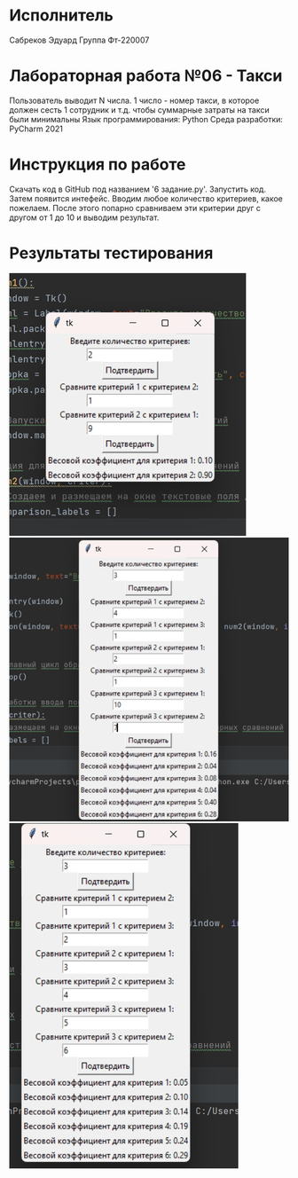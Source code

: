 # Исполнитель
Сабреков Эдуард
Группа Фт-220007

# Лабораторная работа №06 - Такси
Пользователь выводит N числа. 1 число - номер такси, в которое должен сесть 1 сотрудник и т.д. чтобы суммарные затраты на такси были минимальны
Язык программирования: Python
Среда разработки: PyCharm 2021

# Инструкция по работе
Скачать код в GitHub под названием '6 задание.py'. Запустить код. Затем появится интефейс. Вводим любое количество критериев, какое пожелаем. После этого попарно сравниваем эти критерии друг с другом от 1 до 10 и выводим результат.
# Результаты тестирования
![Alt-текст](https://github.com/EduardSabr/Rabota06/blob/main/1%20%D1%84%D0%BE%D1%82%D0%BE.jpg?raw=true)
![Alt-текст](https://github.com/EduardSabr/Rabota06/blob/main/2%20%D1%84%D0%BE%D1%82%D0%BE.jpg?raw=true)
![Alt-текст](https://github.com/EduardSabr/Rabota06/blob/main/3%20%D1%84%D0%BE%D1%82%D0%BE.jpg?raw=true)
